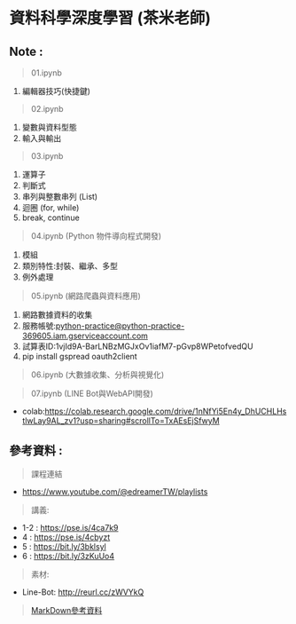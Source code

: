 # 資料科學深度學習 (茶米老師)

## Note :
>01.ipynb
1. 編輯器技巧(快捷鍵)

> 02.ipynb
1. 變數與資料型態
2. 輸入與輸出

> 03.ipynb
1. 運算子
2. 判斷式
3. 串列與整數串列 (List)
4. 迴圈 (for, while)
5. break, continue

> 04.ipynb (Python 物件導向程式開發)
1. 模組
2. 類別特性:封裝、繼承、多型
3. 例外處理

> 05.ipynb (網路爬蟲與資料應用)
1. 網路數據資料的收集
2. 服務帳號:python-practice@python-practice-369605.iam.gserviceaccount.com
3. 試算表ID:1vjId9A-BarLNBzMGJxOv1iafM7-pGvp8WPetofvedQU
4. pip install gspread oauth2client

> 06.ipynb (大數據收集、分析與視覺化)

> 07.ipynb (LINE Bot與WebAPI開發)
- colab:https://colab.research.google.com/drive/1nNfYi5En4y_DhUCHLHstlwLay9AL_zv1?usp=sharing#scrollTo=TxAEsEjSfwyM



## 參考資料 :

> 課程連結
- https://www.youtube.com/@edreamerTW/playlists

> 講義:
- 1-2 : https://pse.is/4ca7k9
- 4 : https://pse.is/4cbyzt
- 5 : https://bit.ly/3bklsyl
- 6 : https://bit.ly/3zKuUo4

> 素材:
- Line-Bot: http://reurl.cc/zWVYkQ

> [MarkDown參考資料](https://markdown.tw/)
